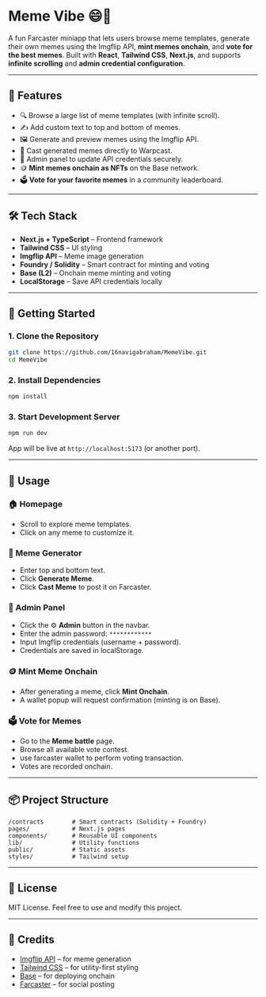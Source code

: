 
# Meme Vibe 😄🎨

A fun Farcaster miniapp that lets users browse meme templates, generate their own memes using the Imgflip API, **mint memes onchain**, and **vote for the best memes**. Built with **React**, **Tailwind CSS**, **Next.js**, and supports **infinite scrolling** and **admin credential configuration**.

---

## 🌟 Features

- 🔍 Browse a large list of meme templates (with infinite scroll).
- ✍️ Add custom text to top and bottom of memes.
- 🖼️ Generate and preview memes using the Imgflip API.
- 💾 Cast generated memes directly to Warpcast.
- 🔐 Admin panel to update API credentials securely.
- 🪙 **Mint memes onchain as NFTs** on the Base network.
- 🗳️ **Vote for your favorite memes** in a community leaderboard.

---

## 🛠 Tech Stack

- **Next.js + TypeScript** – Frontend framework
- **Tailwind CSS** – UI styling
- **Imgflip API** – Meme image generation
- **Foundry / Solidity** – Smart contract for minting and voting
- **Base (L2)** – Onchain meme minting and voting
- **LocalStorage** – Save API credentials locally

---

## 🚀 Getting Started

### 1. Clone the Repository

```bash
git clone https://github.com/16navigabraham/MemeVibe.git
cd MemeVibe
````

### 2. Install Dependencies

```bash
npm install
```

### 3. Start Development Server

```bash
npm run dev
```

App will be live at `http://localhost:5173` (or another port).

---

## 🧪 Usage

### 🏠 Homepage

* Scroll to explore meme templates.
* Click on any meme to customize it.

### 🎨 Meme Generator

* Enter top and bottom text.
* Click **Generate Meme**.
* Click **Cast Meme** to post it on Farcaster.

### 🔐 Admin Panel

* Click the ⚙️ **Admin** button in the navbar.
* Enter the admin password: `************`
* Input Imgflip credentials (username + password).
* Credentials are saved in localStorage.

### 🪙 Mint Meme Onchain

* After generating a meme, click **Mint Onchain**.
* A wallet popup will request confirmation (minting is on Base).


### 🗳️ Vote for Memes

* Go to the **Meme battle** page.
* Browse all available vote contest.
* use farcaster wallet to perform voting transaction.
* Votes are recorded onchain.

---

## 📦 Project Structure

```
/contracts        # Smart contracts (Solidity + Foundry)
pages/            # Next.js pages
components/       # Reusable UI components
lib/              # Utility functions
public/           # Static assets
styles/           # Tailwind setup
```

---

## 📄 License

MIT License. Feel free to use and modify this project.

---

## 🙌 Credits

* [Imgflip API](https://api.imgflip.com/) – for meme generation
* [Tailwind CSS](https://tailwindcss.com/) – for utility-first styling
* [Base](https://base.org/) – for deploying onchain
* [Farcaster](https://warpcast.com/) – for social posting

```


